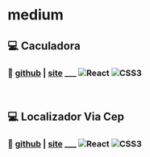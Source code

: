 # medium

## :computer: Caculadora
### :eyes: [github](https://github.com/d7pimenta/calculadora-app) | [site](https://d7pimenta.github.io/calculadora-app/) ___ ![React](https://img.shields.io/badge/react-%2320232a.svg?style=for-the-badge&logo=react&logoColor=%2361DAFB) ![CSS3](https://img.shields.io/badge/css3-%231572B6.svg?style=for-the-badge&logo=css3&logoColor=white)
  
<br/> 

## :computer: Localizador Via Cep
### :eyes: [github](https://github.com/d7pimenta/localizador-via-cep) | [site](https://d7pimenta.github.io/localizador-via-cep/) ___ ![React](https://img.shields.io/badge/react-%2320232a.svg?style=for-the-badge&logo=react&logoColor=%2361DAFB) ![CSS3](https://img.shields.io/badge/css3-%231572B6.svg?style=for-the-badge&logo=css3&logoColor=white)
